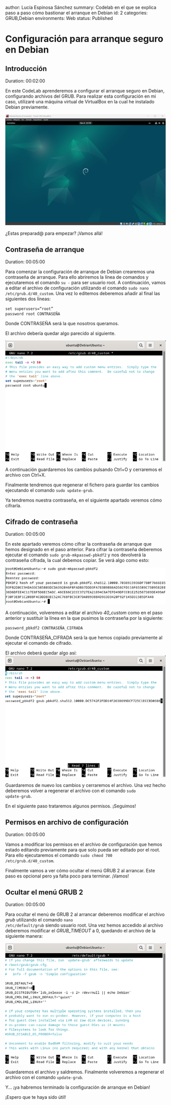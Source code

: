 author: Lucía Espinosa Sánchez
summary: Codelab en el que se explica paso a paso cómo bastionar el arranque en Debian
id: 2
categories: GRUB,Debian
environments: Web
status: Published

# Configuración para arranque seguro en Debian

## Introducción
Duration: 00:02:00

En este CodeLab aprenderemos a configurar el arranque seguro en Debian, configurando archivos del GRUB. Para realizar esta configuración en mi caso, utilizaré una máquina virtual de VirtualBox en la cual he instalado Debian previamente.

![Foto máquina virtual](/pictures/VMDebian.png)

¿Estas preparad@ para empezar? ¡Vamos allá!

## Contraseña de arranque
Duration: 00:05:00

Para comenzar la configuración de arranque de Debian crearemos una contraseña de arranque. Para ello abriremos la línea de comandos y ejecutaremos el comando <code>su -</code> para ser usuario root.
A continuación, vamos a editar el archivo de configuración utilizando el comando <code>sudo nano /etc/grub.d/40_custom</code>. Una vez lo editemos deberemos añadir al final las siguientes dos líneas:
```
set superusers=“root”
password root CONTRASEÑA
```
Donde CONTRASEÑA será la que nosotros queramos.

El archivo debería quedar algo parecido al siguiente.

![Foto archivo 40_custom](/pictures/nano40_custom.png)

A continuación guardaremos los cambios pulsando Ctrl+O y cerraremos el archivo con Ctrl+X.

Finalmente tendremos que regenerar el fichero para guardar los cambios ejecutando el comando <code>sudo update-grub</code>.

Ya tendremos nuestra contraseña, en el siguiente apartado veremos cómo cifrarla.

## Cifrado de contraseña
Duration: 00:05:00

En este apartado veremos cómo cifrar la contraseña de arranque que hemos designado en el paso anterior.
Para cifrar la contraseña deberemos ejecutar el comando <code>sudo grub-mkpasswd-pbkdf2</code> y nos devolverá la contraseña cifrada, la cual debemos copiar. Se verá algo como esto:

![Foto archivo 40_custom contraseña cifrada](/pictures/hashPwd.png)

A continuación, volveremos a editar el archivo *40_custom* como en el paso anterior y sustituir la línea en la que pusimos la contraseña por la siguiente:
```
password_pbkdf2 CONTRASEÑA_CIFRADA
```
Donde CONTRASEÑA_CIFRADA será la que hemos copiado previamente al ejecutar el comando de cifrado.

El archivo deberá quedar algo así:
![Foto archivo 40_custom contraseña cifrada](/pictures/nanoHashPwd.png)

Guardaremos de nuevo los cambios y cerraremos el archivo. Una vez hecho deberemos volver a regenerar el archivo con el comando <code>sudo update-grub</code>.

En el siguiente paso trataremos algunos permisos. ¡Seguimos!

## Permisos en archivo de configuración
Duration: 00:05:00

Vamos a modificar los permisos en el archivo de configuración que hemos estado editando previamente para que solo pueda ser editado por el root. Para ello ejecutaremos el comando <code>sudo chmod 700 /etc/grub.d/40_custom</code>.

Finalmente vamos a ver cómo ocultar el menú GRUB 2 al arrancar. Este paso es opcional pero ya falta poco para terminar. ¡Vamos! 

## Ocultar el menú GRUB 2
Duration: 00:05:00

Para ocultar el menú de GRUB 2 al arrancar deberemos modificar el archivo *grub* utilizando el comando <code>nano /etc/default/grub</code> siendo usuario root.
Una vez hemos accedido al archivo deberemos modificar el *GRUB_TIMEOUT* a 0, quedando el archivo de la siguiente manera:

![Foto archivo grub](/pictures/nanoTimeOut.png)

Guardaremos el archivo y saldremos.
Finalmente volveremos a regenerar el archivo con el comando <code>update-grub</code>.

Y... ¡ya habremos terminado la configuración de arranque en Debian!

¡Espero que te haya sido útil!